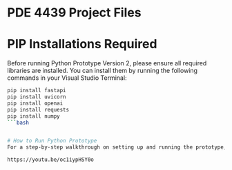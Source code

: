 # PDE 4439 Project Files 

# PIP Installations Required 
Before running Python Prototype Version 2, please ensure all required libraries are installed.
You can install them by running the following commands in your Visual Studio Terminal:

```bash
pip install fastapi
pip install uvicorn
pip install openai
pip install requests
pip install numpy
```bash


# How to Run Python Prototype 
For a step-by-step walkthrough on setting up and running the prototype, refer to the following tutorial video:

https://youtu.be/oc1iypHSY0o
